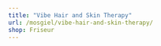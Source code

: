 ```yaml
---
title: "Vibe Hair and Skin Therapy"
url: /mosgiel/vibe-hair-and-skin-therapy/
shop: Friseur
---
```

